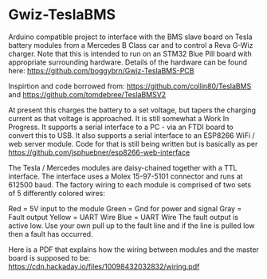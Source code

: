 # Gwiz-TeslaBMS
Arduino compatible project to interface with the BMS slave board on Tesla battery modules from a Mercedes B Class car and to control a Reva G-Wiz charger. Note that this is intended to run on an STM32 Blue Pill board with appropriate surrounding hardware. Details of the hardware can be found here: https://github.com/boggybrn/Gwiz-TeslaBMS-PCB

Inspirtion and code borrowed from: https://github.com/collin80/TeslaBMS and https://github.com/tomdebree/TeslaBMSV2

At present this charges the battery to a set voltage, but tapers the charging current as that voltage is approached. It is still somewhat a Work In Progress. It supports a serial interface to a PC - via an FTDI board to convert this to USB. It also supports a serial interface to an ESP8266 WiFi / web server module. Code for that is still being written but is basically as per https://github.com/jsphuebner/esp8266-web-interface

The Tesla / Mercedes modules are daisy-chained together with a TTL interface. The interface uses a Molex 15-97-5101 connector and runs at 612500 baud. The factory wiring to each module is comprised of two sets of 5 differently colored wires:

Red = 5V input to the module
Green = Gnd for power and signal
Gray = Fault output
Yellow = UART Wire
Blue = UART Wire
The fault output is active low. Use your own pull up to the fault line and if the line is pulled low then a fault has occurred.

Here is a PDF that explains how the wiring between modules and the master board is supposed to be: https://cdn.hackaday.io/files/10098432032832/wiring.pdf
